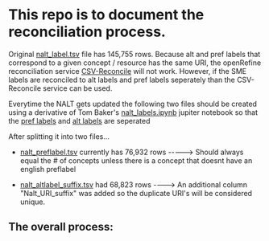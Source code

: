 # This  repo  is  to  document  the  reconciliation  process. 

Original [nalt_label.tsv](https://github.com/woody544/nalt4ma/blob/main/nalt/nalt_labels/nalt_labels.tsv) file has 145,755 rows. Because alt and pref labels that correspond to a given concept / resource has the same URI, the openRefine reconciliation service [CSV-Reconcile](https://github.com/gitonthescene/csv-reconcile) will not work. However, if the SME labels are reconciled to alt labels and pref labels seperately than the CSV-Reconcile service can be used.

Everytime the NALT gets updated the following two files should be created using a derivative of Tom Baker's [nalt_labels.ipynb](https://github.com/woody544/nalt4ma/blob/main/nalt/nalt_labels.ipynb) jupiter notebook so that the [pref labels](https://github.com/dorisavedikian/Reconciliation_Project/blob/main/CSV-Reconcile_Process/Python_scripts/nalt_preflabels.py) and [alt labels](https://github.com/dorisavedikian/Reconciliation_Project/blob/main/CSV-Reconcile_Process/Python_scripts/nalt_altlabels.py) are seperated 

After splitting it into two files...

- [nalt_preflabel.tsv](https://github.com/dorisavedikian/Reconciliation_Project/blob/main/CSV-Reconcile_Process/nalt_labels_DATA/nalt_preflabels.tsv) currently has 76,932 rows -----> Should always equal the # of concepts unless there is a concept that doesnt have an english preflabel

- [nalt_altlabel_suffix.tsv](https://github.com/dorisavedikian/Reconciliation_Project/blob/main/CSV-Reconcile_Process/nalt_labels_DATA/nalt_altlabels_suffix.tsv) had 68,823 rows ----> An additional column "Nalt_URI_suffix" was added so the duplicate URI's will be considered unique. 





## The overall process:
